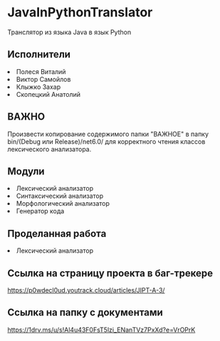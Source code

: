 # JavaInPythonTranslator
Транслятор из языка Java в язык Python

## Исполнители
<li> Полеся Виталий </li>
<li> Виктор Самойлов </li>
<li> Клыжко Захар </li>
<li> Скопецкий Анатолий </li>

## ВАЖНО
Произвести копирование содержимого папки "ВАЖНОЕ" в папку bin/(Debug или Release)/net6.0/ для корректного чтения классов лексического анализатора.

## Модули
<li> Лексический анализатор </li>
<li> Синтаксический анализатор </li>
<li> Морфологический анализатор </li>
<li> Генератор кода </li>

## Проделанная работа
<li> Лексический анализатор </li>

## Ссылка на страницу проекта в баг-трекере
https://p0wdecl0ud.youtrack.cloud/articles/JIPT-A-3/

## Ссылка на папку с документами
https://1drv.ms/u/s!Al4u43F0FsT5lzi_ENanTVz7PxXd?e=VrOPrK
